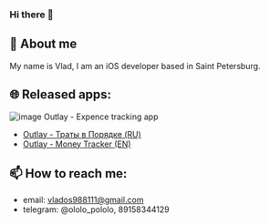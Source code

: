 ### Hi there 👋
## 🔭 About me
My name is Vlad, I am an iOS developer based in Saint Petersburg.
## 🌐 Released apps: 
![image](https://github.com/Ololopololo/Ololopololo/assets/84727862/0d881685-0f6a-4300-9a25-62ca55e078bf)
 Outlay - Expence tracking app
  - [Outlay - Траты в Порядке (RU)](https://apps.apple.com/ru/app/outlay-%D1%82%D1%80%D0%B0%D1%82%D1%8B-%D0%B2-%D0%BF%D0%BE%D1%80%D1%8F%D0%B4%D0%BA%D0%B5/id6446603627)
  - [Outlay - Money Tracker (EN)](https://apps.apple.com/us/app/outlay-money-tracker/id6446603627)
## 📫 How to reach me: 
  - email: vlados988111@gmail.com
  - telegram: @ololo_pololo, 89158344129
